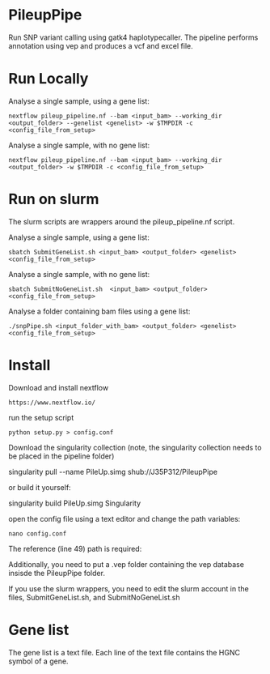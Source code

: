 # PileupPipe

Run SNP variant calling using gatk4 haplotypecaller. The pipeline performs annotation using vep and produces a vcf and excel file.

# Run Locally
Analyse a single sample, using a gene list:

    nextflow pileup_pipeline.nf --bam <input_bam> --working_dir <output_folder> --genelist <genelist> -w $TMPDIR -c <config_file_from_setup>

Analyse a single sample, with no gene list:

    nextflow pileup_pipeline.nf --bam <input_bam> --working_dir <output_folder> -w $TMPDIR -c <config_file_from_setup>

# Run on slurm

The slurm scripts are wrappers around the pileup_pipeline.nf script.

Analyse a single sample, using a gene list:

    sbatch SubmitGeneList.sh <input_bam> <output_folder> <genelist> <config_file_from_setup>

Analyse a single sample, with no gene list:

    sbatch SubmitNoGeneList.sh  <input_bam> <output_folder> <config_file_from_setup>

Analyse a folder containing bam files using a gene list:

    ./snpPipe.sh <input_folder_with_bam> <output_folder> <genelist> <config_file_from_setup>

# Install

Download and  install nextflow

    https://www.nextflow.io/

run the setup script

    python setup.py > config.conf

Download the singularity collection (note, the singularity collection needs to be placed in the pipeline folder)

singularity pull --name PileUp.simg shub://J35P312/PileupPipe

or build it yourself:

singularity build PileUp.simg Singularity

open the config file using a text editor and change the path variables:
    
    nano config.conf

The  reference (line 49) path is required:

Additionally, you need to put a .vep folder containing the vep database insisde the PileupPipe folder.

If you use the slurm wrappers, you need to edit the slurm account in the files,  SubmitGeneList.sh, and SubmitNoGeneList.sh

# Gene list

The gene list is a text file. Each line of the text file contains the HGNC symbol of a gene.
